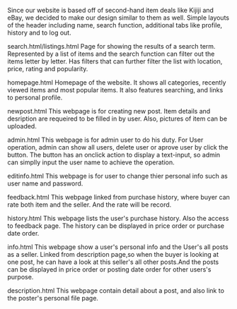 Since our website is based off of second-hand item deals like Kijiji and eBay, we decided to make our design similar to them as well. Simple layouts of the header including name, search function, additional tabs like profile, history and to log out.

search.html/listings.html Page for showing the results of a search term. Represented by a list of items and the search function can filter out the items letter by letter. Has filters that can further filter the list with location, price, rating and popularity.

homepage.html Homepage of the website. It shows all categories, recently viewed items and most popular items. It also features searching, and links to personal profile.

newpost.html This webpage is for creating new post. Item details and desription are requeired to be filled in by user. Also, pictures of item can be uploaded.

admin.html This webpage is for admin user to do his duty. For User operation, admin can show all users, delete user or aprove user by click the button. The button has an onclick action to display a text-input, so admin can simplly input the user name to achieve the operation.

editinfo.html This webpage is for user to change thier personal info such as user name and password.

feedback.html This webpage linked from purchase history, where buyer can rate both item and the seller. And the rate will be record.

history.html This webpage lists the user's purchase history. Also the access to feedback page. The history can be displayed in price order or purchase date order.

info.html This webpage show a user's personal info and the User's all posts as a seller. Linked from description page,so when the buyer is looking at one post, he can have a look at this seller's all other posts.And the posts can be displayed in price order or posting date order for other users's purpose.

description.html This webpage contain detail about a post, and also link to the poster's personal file page.
